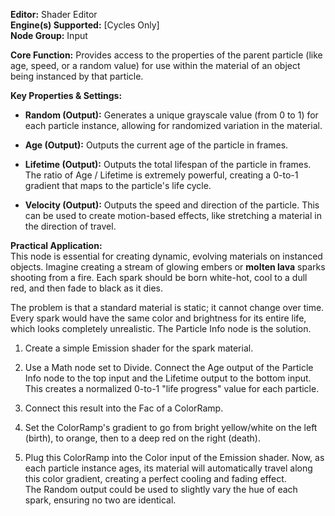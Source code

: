 **Editor:** Shader Editor  
**Engine(s) Supported:** [Cycles Only]  
**Node Group:** Input

**Core Function:** Provides access to the properties of the parent particle (like age, speed, or a random value) for use within the material of an object being instanced by that particle.

**Key Properties & Settings:**

- **Random (Output):** Generates a unique grayscale value (from 0 to 1) for each particle instance, allowing for randomized variation in the material.
    
- **Age (Output):** Outputs the current age of the particle in frames.
    
- **Lifetime (Output):** Outputs the total lifespan of the particle in frames. The ratio of Age / Lifetime is extremely powerful, creating a 0-to-1 gradient that maps to the particle's life cycle.
    
- **Velocity (Output):** Outputs the speed and direction of the particle. This can be used to create motion-based effects, like stretching a material in the direction of travel.
    

**Practical Application:**  
This node is essential for creating dynamic, evolving materials on instanced objects. Imagine creating a stream of glowing embers or **molten lava** sparks shooting from a fire. Each spark should be born white-hot, cool to a dull red, and then fade to black as it dies.

The problem is that a standard material is static; it cannot change over time. Every spark would have the same color and brightness for its entire life, which looks completely unrealistic. The Particle Info node is the solution.

1. Create a simple Emission shader for the spark material.
    
2. Use a Math node set to Divide. Connect the Age output of the Particle Info node to the top input and the Lifetime output to the bottom input. This creates a normalized 0-to-1 "life progress" value for each particle.
    
3. Connect this result into the Fac of a ColorRamp.
    
4. Set the ColorRamp's gradient to go from bright yellow/white on the left (birth), to orange, then to a deep red on the right (death).
    
5. Plug this ColorRamp into the Color input of the Emission shader. Now, as each particle instance ages, its material will automatically travel along this color gradient, creating a perfect cooling and fading effect. The Random output could be used to slightly vary the hue of each spark, ensuring no two are identical.